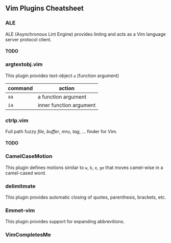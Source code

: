 ## Vim Plugins Cheatsheet

### ALE

ALE (Asynchronous Lint Engine) provides linting and acts as a Vim language server protocol client.

#### TODO

### argtextobj.vim

This plugin provides text-object `a` (function argument)

| command | action
| ---     | ---
| `aa`    | a function argument
| `ia`    | inner function argument

### ctrlp.vim

Full path fuzzy *file*, *buffer*, *mru*, *tag*, ... finder for Vim.

#### TODO

### CamelCaseMotion

This plugin defines motions similar to `w`, `b`, `e`, `ge` that moves camel-wise in a camel-cased word.

### delimitmate

This plugin provides automatic closing of quotes, parenthesis, brackets, etc.

### Emmet-vim

This plugin provides support for expanding abbrevitions.

### VimCompletesMe
